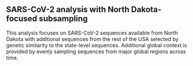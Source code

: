 ## SARS-CoV-2 analysis with North Dakota-focused subsampling
This analysis focuses on SARS-CoV-2 sequences available from North Dakota with additional sequences from the rest of the USA selected by genetic similarity to the state-level sequences. Additional global context is provided by evenly sampling sequences from major global regions across time.
